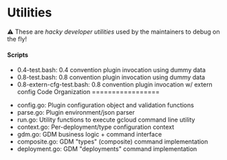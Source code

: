 Utilities
=========
:warning: These are _hacky developer utilities_ used by the maintainers to debug
on the fly!

#### Scripts
 - 0.4-test.bash: 0.4 convention plugin invocation using dummy data
 - 0.8-test.bash: 0.8 convention plugin invocation using dummy data
 - 0.8-extern-cfg-test.bash: 0.8 convention plugin invocation w/ extern config
Code Organization
=================
 * config.go: Plugin configuration object and validation functions
 * parse.go: Plugin environment/json parser
 * run.go: Utility functions to execute gcloud command line utility
 * context.go: Per-deployment/type configuration context
 * gdm.go: GDM business logic + command interface
 * composite.go: GDM "types" (composite) command implementation
 * deployment.go: GDM "deployments" command implementation


